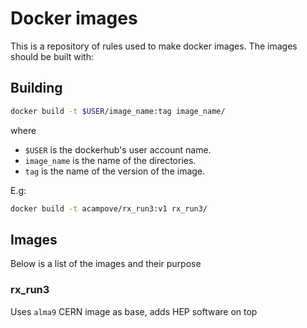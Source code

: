 # Docker images

This is a repository of rules used to make docker images. The images should be
built with:

## Building

```bash
docker build -t $USER/image_name:tag image_name/
```

where 
- `$USER` is the dockerhub's user account name.
- `image_name` is the name of the directories.
- `tag` is the name of the version of the image.

E.g:

```bash
docker build -t acampove/rx_run3:v1 rx_run3/
```

## Images

Below is a list of the images and their purpose

### rx_run3

Uses `alma9` CERN image as base, adds HEP software on top
